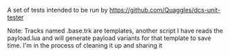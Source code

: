 A set of tests intended to be run by https://github.com/Quaggles/dcs-unit-tester

Note: Tracks named .base.trk are templates, another script I have reads the payload.lua and will generate payload variants for that template to save time. I'm in the process of cleaning it up and sharing it
